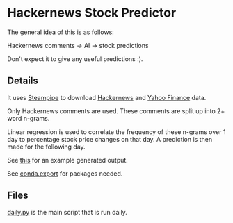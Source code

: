 # Hackernews Stock Predictor

The general idea of this is as follows:

Hackernews comments -> AI -> stock predictions

Don't expect it to give any useful predictions :).

## Details

It uses [Steampipe](https://steampipe.io/) to download [Hackernews](https://hub.steampipe.io/plugins/turbot/hackernews)
and [Yahoo Finance](https://hub.steampipe.io/plugins/turbot/finance) data.

Only Hackernews comments are used. These comments are split up into 2+ word n-grams.

Linear regression is used to correlate the frequency of these n-grams over 1 day to
percentage stock price changes on that day. A prediction is then made for the following day.

See [this](web/example_index.html) for an example generated output.

See [conda.export](conda.export) for packages needed.

## Files

[daily.py](daily.py) is the main script that is run daily.
